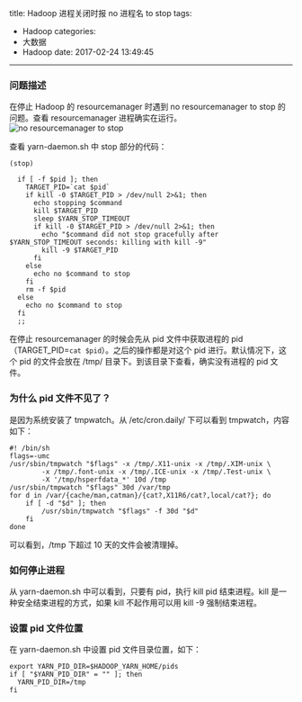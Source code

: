 title: Hadoop 进程关闭时报 no 进程名 to stop
tags:
  - Hadoop
categories:
  - 大数据
  - Hadoop
date: 2017-02-24 13:49:45
---

### 问题描述

在停止 Hadoop 的 resourcemanager 时遇到 no resourcemanager to stop 的问题。查看 resourcemanager 进程确实在运行。![no resourcemanager to stop](/uploads/20170224/no-resourcemanager-to-stop.png)

<!-- more -->

查看 yarn-daemon.sh 中 stop 部分的代码：

    (stop)

      if [ -f $pid ]; then
        TARGET_PID=`cat $pid`
        if kill -0 $TARGET_PID > /dev/null 2>&1; then
          echo stopping $command
          kill $TARGET_PID
          sleep $YARN_STOP_TIMEOUT
          if kill -0 $TARGET_PID > /dev/null 2>&1; then
            echo "$command did not stop gracefully after $YARN_STOP_TIMEOUT seconds: killing with kill -9"
            kill -9 $TARGET_PID
          fi
        else
          echo no $command to stop
        fi
        rm -f $pid
      else
        echo no $command to stop
      fi
      ;;

在停止 resourcemanager 的时候会先从 pid 文件中获取进程的 pid（TARGET_PID=`cat $pid`）。之后的操作都是对这个 pid 进行。默认情况下，这个 pid 的文件会放在 /tmp/ 目录下。到该目录下查看，确实没有进程的 pid 文件。

### 为什么 pid 文件不见了？

是因为系统安装了 tmpwatch。从 /etc/cron.daily/ 下可以看到 tmpwatch，内容如下：

    #! /bin/sh
    flags=-umc
    /usr/sbin/tmpwatch "$flags" -x /tmp/.X11-unix -x /tmp/.XIM-unix \
            -x /tmp/.font-unix -x /tmp/.ICE-unix -x /tmp/.Test-unix \
            -X '/tmp/hsperfdata_*' 10d /tmp
    /usr/sbin/tmpwatch "$flags" 30d /var/tmp
    for d in /var/{cache/man,catman}/{cat?,X11R6/cat?,local/cat?}; do
        if [ -d "$d" ]; then
            /usr/sbin/tmpwatch "$flags" -f 30d "$d"
        fi
    done

可以看到，/tmp 下超过 10 天的文件会被清理掉。

### 如何停止进程

从 yarn-daemon.sh 中可以看到，只要有 pid，执行 kill pid 结束进程。kill 是一种安全结束进程的方式，如果 kill 不起作用可以用 kill -9 强制结束进程。

### 设置 pid 文件位置

在 yarn-daemon.sh 中设置 pid 文件目录位置，如下：

    export YARN_PID_DIR=$HADOOP_YARN_HOME/pids
    if [ "$YARN_PID_DIR" = "" ]; then
      YARN_PID_DIR=/tmp
    fi
